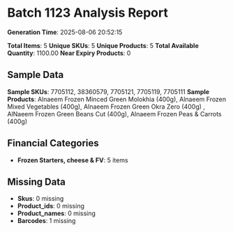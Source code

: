 # Batch 1123 Analysis Report

**Generation Time**: 2025-08-06 20:52:15

**Total Items**: 5
**Unique SKUs**: 5
**Unique Products**: 5
**Total Available Quantity**: 1100.00
**Near Expiry Products**: 0

## Sample Data
**Sample SKUs**: 7705112, 38360579, 7705121, 7705119, 7705111
**Sample Products**: Alnaeem Frozen Minced Green Molokhia (400g), Alnaeem Frozen Mixed Vegetables (400g), Alnaeem Frozen Green Okra Zero (400g)		  	, AlNaeem Frozen Green Beans Cut (400g), Alnaeem Frozen Peas & Carrots (400g)

## Financial Categories
- **Frozen Starters, cheese & FV**: 5 items

## Missing Data
- **Skus**: 0 missing
- **Product_ids**: 0 missing
- **Product_names**: 0 missing
- **Barcodes**: 1 missing
